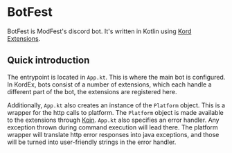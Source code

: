 # BotFest

BotFest is ModFest's discord bot. It's written in Kotlin using [Kord Extensions](https://kordex.dev/).

## Quick introduction
The entrypoint is located in `App.kt`. This is where the main bot is configured. In KordEx, bots consist
of a number of extensions, which each handle a different part of the bot, the extensions are registered here.

Additionally, `App.kt` also creates an instance of the `Platform` object. This is a wrapper for the http calls
to platform. The `Platform` object is made available to the extensions through [Koin](https://insert-koin.io/).
`App.kt` also specifies an error handler. Any exception thrown during command execution will lead there. The platform
wrapper will translate http error responses into java exceptions, and those will be turned into user-friendly strings in
the error handler.
